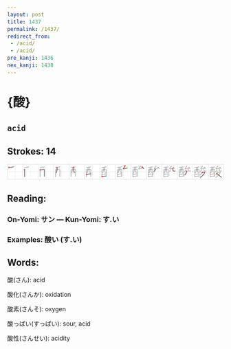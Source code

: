 ```yaml
---
layout: post
title: 1437
permalink: /1437/
redirect_from:
 - /acid/
 - /acid/
pre_kanji: 1436
nex_kanji: 1438
---
```


# {酸}

## `acid`

## Strokes: 14

<div class="stroke"><img src="../images/E985B8.png" /></div>

## Reading:

### On-Yomi: サン &mdash; Kun-Yomi: す.い

### Examples: 酸い (す.い)

## Words:

酸(さん): acid

酸化(さんか): oxidation

酸素(さんそ): oxygen

酸っぱい(すっぱい): sour, acid

酸性(さんせい): acidity
